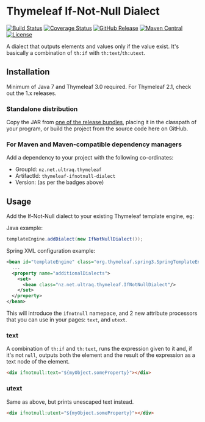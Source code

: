 
Thymeleaf If-Not-Null Dialect
=============================

[![Build Status](https://travis-ci.org/ultraq/thymeleaf-ifnotnull-dialect.svg?branch=master)](https://travis-ci.org/ultraq/thymeleaf-ifnotnull-dialect)
[![Coverage Status](https://coveralls.io/repos/github/ultraq/thymeleaf-ifnotnull-dialect/badge.svg?branch=master)](https://coveralls.io/github/ultraq/thymeleaf-ifnotnull-dialect?branch=master)
[![GitHub Release](https://img.shields.io/github/release/ultraq/thymeleaf-ifnotnull-dialect.svg?maxAge=3600)](https://github.com/ultraq/thymeleaf-ifnotnull-dialect/releases/latest)
[![Maven Central](https://img.shields.io/maven-central/v/nz.net.ultraq.thymeleaf/thymeleaf-ifnotnull-dialect.svg?maxAge=3600)](http://search.maven.org/#search|ga|1|g%3A%22nz.net.ultraq.thymeleaf%22%20AND%20a%3A%22thymeleaf-ifnotnull-dialect%22)
[![License](https://img.shields.io/github/license/ultraq/thymeleaf-ifnotnull-dialect.svg?maxAge=2592000)](https://github.com/ultraq/thymeleaf-ifnotnull-dialect/blob/master/LICENSE.txt)

A dialect that outputs elements and values only if the value exist.  It's
basically a combination of `th:if` with `th:text`/`th:utext`.


Installation
------------

Minimum of Java 7 and Thymeleaf 3.0 required.  For Thymeleaf 2.1, check out the
1.x releases.

### Standalone distribution
Copy the JAR from [one of the release bundles](https://github.com/ultraq/thymeleaf-ifnotnull-dialect/releases),
placing it in the classpath of your program, or build the project from the
source code here on GitHub.

### For Maven and Maven-compatible dependency managers
Add a dependency to your project with the following co-ordinates:

 - GroupId: `nz.net.ultraq.thymeleaf`
 - ArtifactId: `thymeleaf-ifnotnull-dialect`
 - Version: (as per the badges above)


Usage
-----

Add the If-Not-Null dialect to your existing Thymeleaf template engine, eg:

Java example:

```java
templateEngine.addDialect(new IfNotNullDialect());
```

Spring XML configuration example:

```xml
<bean id="templateEngine" class="org.thymeleaf.spring3.SpringTemplateEngine">
  ...
  <property name="additionalDialects">
    <set>
      <bean class="nz.net.ultraq.thymeleaf.IfNotNullDialect"/>
    </set>
  </property>
</bean>
```

This will introduce the `ifnotnull` namepace, and 2 new attribute processors
that you can use in your pages: `text`, and `utext`.

### text

A combination of `th:if` and `th:text`, runs the expression given to it and, if
it's not `null`, outputs both the element and the result of the expression
as a text node of the element.

```html
<div ifnotnull:text="${myObject.someProperty}"></div>
```

### utext

Same as above, but prints unescaped text instead.

```html
<div ifnotnull:utext="${myObject.someProperty}"></div>
```
